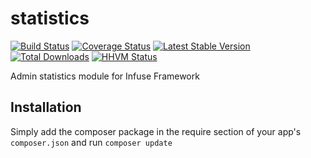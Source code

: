 statistics
====================

[![Build Status](https://travis-ci.org/infusephp/statistics.png?branch=master)](https://travis-ci.org/infusephp/statistics)
[![Coverage Status](https://coveralls.io/repos/infusephp/statistics/badge.png)](https://coveralls.io/r/infusephp/statistics)
[![Latest Stable Version](https://poser.pugx.org/infuse/statistics/v/stable.png)](https://packagist.org/packages/infuse/statistics)
[![Total Downloads](https://poser.pugx.org/infuse/statistics/downloads.png)](https://packagist.org/packages/infuse/statistics)
[![HHVM Status](http://hhvm.h4cc.de/badge/infuse/statistics.svg)](http://hhvm.h4cc.de/package/infuse/statistics)

Admin statistics module for Infuse Framework

## Installation

Simply add the composer package in the require section of your app's `composer.json` and run `composer update`